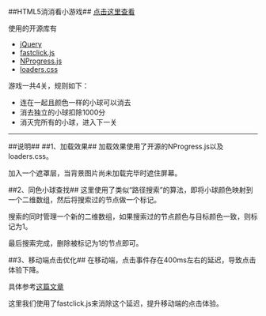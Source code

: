 ##HTML5消消看小游戏##
[点击这里查看][1]

使用的开源库有

 - [jQuery][2]
 - [fastclick.js][3]
 - [NProgress.js][4]
 - [loaders.css][5]

游戏一共4关，规则如下：

 - 连在一起且颜色一样的小球可以消去
 - 消去独立的小球扣除1000分
 - 消灭完所有的小球，进入下一关


----------
##说明##
##1、加载效果##
加载效果使用了开源的NProgress.js以及loaders.css。

加入一个遮罩层，当背景图片尚未加载完毕时遮住屏幕。

##2、同色小球查找##
这里使用了类似“路径搜索”的算法，即将小球颜色映射到一个二维数组，然后将搜索过的节点做一个标记。

搜索的同时管理一个新的二维数组，如果搜索过的节点颜色与目标颜色一致，则标记为1。

最后搜索完成，删除被标记为1的节点即可。

##3、移动端点击优化##
在移动端，点击事件存在400ms左右的延迟，导致点击体验下降。

具体参考[这篇文章][6]

这里我们使用了fastclick.js来消除这个延迟，提升移动端的点击体验。


 


  [1]: http://starkwang.github.io/Project-for-Multimedia-Technology/BubbleBreak/
  [2]: http://jquery.com/
  [3]: https://github.com/ftlabs/fastclick
  [4]: http://ricostacruz.com/nprogress/
  [5]: http://connoratherton.com/loaders
  [6]: http://www.linovo.me/front/webapp-300ms.html